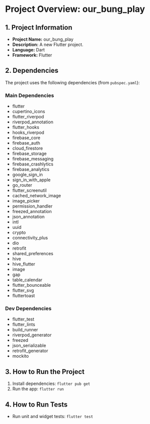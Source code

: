 # Project Overview: our_bung_play

## 1. Project Information

-   **Project Name:** our_bung_play
-   **Description:** A new Flutter project.
-   **Language:** Dart
-   **Framework:** Flutter

## 2. Dependencies

The project uses the following dependencies (from `pubspec.yaml`):

### Main Dependencies
- flutter
- cupertino_icons
- flutter_riverpod
- riverpod_annotation
- flutter_hooks
- hooks_riverpod
- firebase_core
- firebase_auth
- cloud_firestore
- firebase_storage
- firebase_messaging
- firebase_crashlytics
- firebase_analytics
- google_sign_in
- sign_in_with_apple
- go_router
- flutter_screenutil
- cached_network_image
- image_picker
- permission_handler
- freezed_annotation
- json_annotation
- intl
- uuid
- crypto
- connectivity_plus
- dio
- retrofit
- shared_preferences
- hive
- hive_flutter
- image
- gap
- table_calendar
- flutter_bounceable
- flutter_svg
- fluttertoast

### Dev Dependencies
- flutter_test
- flutter_lints
- build_runner
- riverpod_generator
- freezed
- json_serializable
- retrofit_generator
- mockito

## 3. How to Run the Project

1.  Install dependencies: `flutter pub get`
2.  Run the app: `flutter run`

## 4. How to Run Tests

-   Run unit and widget tests: `flutter test`
